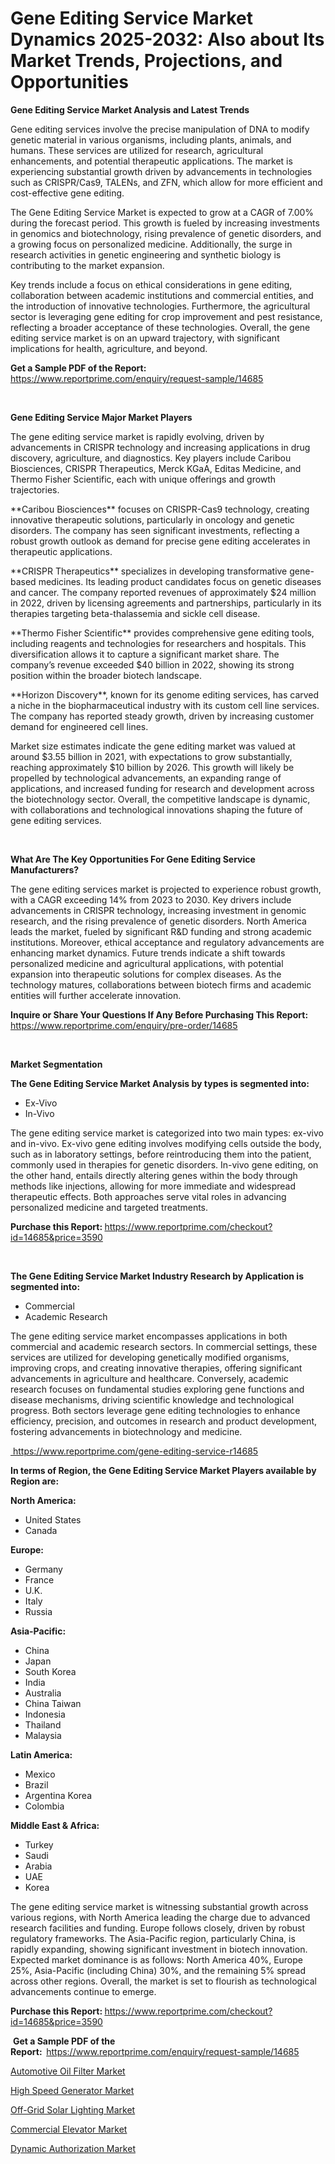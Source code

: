 <p><h1>Gene Editing Service Market Dynamics 2025-2032: Also about Its Market Trends, Projections, and Opportunities</h1></p><p><strong>Gene Editing Service Market Analysis and Latest Trends</strong></p>
<p><p>Gene editing services involve the precise manipulation of DNA to modify genetic material in various organisms, including plants, animals, and humans. These services are utilized for research, agricultural enhancements, and potential therapeutic applications. The market is experiencing substantial growth driven by advancements in technologies such as CRISPR/Cas9, TALENs, and ZFN, which allow for more efficient and cost-effective gene editing.</p><p>The Gene Editing Service Market is expected to grow at a CAGR of 7.00% during the forecast period. This growth is fueled by increasing investments in genomics and biotechnology, rising prevalence of genetic disorders, and a growing focus on personalized medicine. Additionally, the surge in research activities in genetic engineering and synthetic biology is contributing to the market expansion. </p><p>Key trends include a focus on ethical considerations in gene editing, collaboration between academic institutions and commercial entities, and the introduction of innovative technologies. Furthermore, the agricultural sector is leveraging gene editing for crop improvement and pest resistance, reflecting a broader acceptance of these technologies. Overall, the gene editing service market is on an upward trajectory, with significant implications for health, agriculture, and beyond.</p></p>
<p><strong>Get a Sample PDF of the Report:&nbsp;</strong> <a href="https://www.reportprime.com/enquiry/request-sample/14685?utm_campaign=3212&utm_medium=2&utm_source=Github&utm_content=ia&utm_term=20032025&utm_id=gene-editing-service">https://www.reportprime.com/enquiry/request-sample/14685</a></p>
<p>&nbsp;</p>
<p><strong>Gene Editing Service Major Market Players</strong></p>
<p><p>The gene editing service market is rapidly evolving, driven by advancements in CRISPR technology and increasing applications in drug discovery, agriculture, and diagnostics. Key players include Caribou Biosciences, CRISPR Therapeutics, Merck KGaA, Editas Medicine, and Thermo Fisher Scientific, each with unique offerings and growth trajectories.</p><p>**Caribou Biosciences** focuses on CRISPR-Cas9 technology, creating innovative therapeutic solutions, particularly in oncology and genetic disorders. The company has seen significant investments, reflecting a robust growth outlook as demand for precise gene editing accelerates in therapeutic applications.</p><p>**CRISPR Therapeutics** specializes in developing transformative gene-based medicines. Its leading product candidates focus on genetic diseases and cancer. The company reported revenues of approximately $24 million in 2022, driven by licensing agreements and partnerships, particularly in its therapies targeting beta-thalassemia and sickle cell disease.</p><p>**Thermo Fisher Scientific** provides comprehensive gene editing tools, including reagents and technologies for researchers and hospitals. This diversification allows it to capture a significant market share. The company’s revenue exceeded $40 billion in 2022, showing its strong position within the broader biotech landscape.</p><p>**Horizon Discovery**, known for its genome editing services, has carved a niche in the biopharmaceutical industry with its custom cell line services. The company has reported steady growth, driven by increasing customer demand for engineered cell lines.</p><p>Market size estimates indicate the gene editing market was valued at around $3.55 billion in 2021, with expectations to grow substantially, reaching approximately $10 billion by 2026. This growth will likely be propelled by technological advancements, an expanding range of applications, and increased funding for research and development across the biotechnology sector. Overall, the competitive landscape is dynamic, with collaborations and technological innovations shaping the future of gene editing services.</p></p>
<p>&nbsp;</p>
<p><strong>What Are The Key Opportunities For Gene Editing Service Manufacturers?</strong></p>
<p><p>The gene editing services market is projected to experience robust growth, with a CAGR exceeding 14% from 2023 to 2030. Key drivers include advancements in CRISPR technology, increasing investment in genomic research, and the rising prevalence of genetic disorders. North America leads the market, fueled by significant R&D funding and strong academic institutions. Moreover, ethical acceptance and regulatory advancements are enhancing market dynamics. Future trends indicate a shift towards personalized medicine and agricultural applications, with potential expansion into therapeutic solutions for complex diseases. As the technology matures, collaborations between biotech firms and academic entities will further accelerate innovation.</p></p>
<p><strong>Inquire or Share Your Questions If Any Before Purchasing This Report:</strong> <a href="https://www.reportprime.com/enquiry/pre-order/14685?utm_campaign=3212&utm_medium=2&utm_source=Github&utm_content=ia&utm_term=20032025&utm_id=gene-editing-service">https://www.reportprime.com/enquiry/pre-order/14685</a></p>
<p>&nbsp;</p>
<p><strong>Market Segmentation</strong></p>
<p><strong>The Gene Editing Service Market Analysis by types is segmented into:</strong></p>
<p><ul><li>Ex-Vivo</li><li>In-Vivo</li></ul></p>
<p><p>The gene editing service market is categorized into two main types: ex-vivo and in-vivo. Ex-vivo gene editing involves modifying cells outside the body, such as in laboratory settings, before reintroducing them into the patient, commonly used in therapies for genetic disorders. In-vivo gene editing, on the other hand, entails directly altering genes within the body through methods like injections, allowing for more immediate and widespread therapeutic effects. Both approaches serve vital roles in advancing personalized medicine and targeted treatments.</p></p>
<p><strong>Purchase this Report:&nbsp;</strong><a href="https://www.reportprime.com/checkout?id=14685&price=3590&utm_campaign=3212&utm_medium=2&utm_source=Github&utm_content=ia&utm_term=20032025&utm_id=gene-editing-service">https://www.reportprime.com/checkout?id=14685&price=3590</a></p>
<p>&nbsp;</p>
<p><strong>The Gene Editing Service Market Industry Research by Application is segmented into:</strong></p>
<p><ul><li>Commercial</li><li>Academic Research</li></ul></p>
<p><p>The gene editing service market encompasses applications in both commercial and academic research sectors. In commercial settings, these services are utilized for developing genetically modified organisms, improving crops, and creating innovative therapies, offering significant advancements in agriculture and healthcare. Conversely, academic research focuses on fundamental studies exploring gene functions and disease mechanisms, driving scientific knowledge and technological progress. Both sectors leverage gene editing technologies to enhance efficiency, precision, and outcomes in research and product development, fostering advancements in biotechnology and medicine.</p></p>
<p><a href="https://www.reportprime.com/gene-editing-service-r14685?utm_campaign=3212&utm_medium=2&utm_source=Github&utm_content=ia&utm_term=20032025&utm_id=gene-editing-service">&nbsp;https://www.reportprime.com/gene-editing-service-r14685</a></p>
<p><strong>In terms of Region, the Gene Editing Service Market Players available by Region are:</strong></p>
<p>
    <p> <strong> North America: </strong>
        <ul>
            <li>United States</li>
            <li>Canada</li>
        </ul>
        </p> 
    <p> <strong> Europe: </strong>
        <ul>
            <li>Germany</li>
            <li>France</li>
            <li>U.K.</li>
            <li>Italy</li>
            <li>Russia</li>
        </ul>
        </p> 
    <p> <strong> Asia-Pacific: </strong>
        <ul>
            <li>China</li>
            <li>Japan</li>
            <li>South Korea</li>
            <li>India</li>
            <li>Australia</li>
            <li>China Taiwan</li>
            <li>Indonesia</li>
            <li>Thailand</li>
            <li>Malaysia</li>
        </ul>
        </p> 
    <p> <strong> Latin America: </strong>
        <ul>
            <li>Mexico</li>
            <li>Brazil</li>
            <li>Argentina Korea</li>
            <li>Colombia</li>
        </ul>
        </p> 
    <p> <strong> Middle East & Africa: </strong>
        <ul>
            <li>Turkey</li>
            <li>Saudi</li>
            <li>Arabia</li>
            <li>UAE</li>
            <li>Korea</li>
        </ul>
    </p>
    </p>
<p><p>The gene editing service market is witnessing substantial growth across various regions, with North America leading the charge due to advanced research facilities and funding. Europe follows closely, driven by robust regulatory frameworks. The Asia-Pacific region, particularly China, is rapidly expanding, showing significant investment in biotech innovation. Expected market dominance is as follows: North America 40%, Europe 25%, Asia-Pacific (including China) 30%, and the remaining 5% spread across other regions. Overall, the market is set to flourish as technological advancements continue to emerge.</p></p>
<p><strong>Purchase this Report: </strong><a href="https://www.reportprime.com/checkout?id=14685&price=3590&utm_campaign=3212&utm_medium=2&utm_source=Github&utm_content=ia&utm_term=20032025&utm_id=gene-editing-service">https://www.reportprime.com/checkout?id=14685&price=3590</a></p>
<p>&nbsp;<strong>Get a Sample PDF of the Report:&nbsp;&nbsp;</strong><a href="https://www.reportprime.com/enquiry/request-sample/14685?utm_campaign=3212&utm_medium=2&utm_source=Github&utm_content=ia&utm_term=20032025&utm_id=gene-editing-service">https://www.reportprime.com/enquiry/request-sample/14685</a></p>
<p><strong></strong></p>
<p><p><a href="https://www.linkedin.com/pulse/report-offers-thorough-study-automotive-oil-filter-market-cagr-swoyf?utm_campaign=3212&utm_medium=2&utm_source=Github&utm_content=ia&utm_term=20032025&utm_id=gene-editing-service">Automotive Oil Filter Market</a></p><p><a href="https://www.linkedin.com/pulse/high-speed-generator-market-demand-revenue-insights-58-geuuf?utm_campaign=3212&utm_medium=2&utm_source=Github&utm_content=ia&utm_term=20032025&utm_id=gene-editing-service">High Speed Generator Market</a></p><p><a href="https://www.linkedin.com/pulse/navigating-off-grid-solar-lighting-market-expert-analysis-forecast-u42jf?utm_campaign=3212&utm_medium=2&utm_source=Github&utm_content=ia&utm_term=20032025&utm_id=gene-editing-service">Off-Grid Solar Lighting Market</a></p><p><a href="https://www.linkedin.com/pulse/commercial-elevator-market-analysis-future-growth-opportunities-7ypnf?utm_campaign=3212&utm_medium=2&utm_source=Github&utm_content=ia&utm_term=20032025&utm_id=gene-editing-service">Commercial Elevator Market</a></p><p><a href="https://github.com/saoneubeh8/Market-Research-Report-List-1/blob/main/dynamic-authorization-market.md?utm_campaign=3212&utm_medium=2&utm_source=Github&utm_content=ia&utm_term=20032025&utm_id=gene-editing-service">Dynamic Authorization Market</a></p></p>